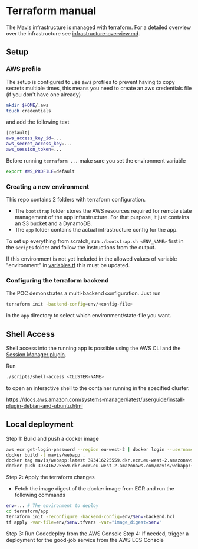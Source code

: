 # Terraform manual

The Mavis infrastructure is managed with terraform. For a detailed overview over the
infrastructure see [infrastructure-overview.md](../terraform/documentation/infrastructure-overview.md).

## Setup

### AWS profile

The setup is configured to use aws profiles to prevent having to copy secrets multiple times, this means you need to
create
an aws credentials file (if you don't have one already)

```bash
mkdir $HOME/.aws
touch credentials
```

and add the following text

```bash
[default]
aws_access_key_id=...
aws_secret_access_key=...
aws_session_token=...
```

Before running `terraform ...` make sure you set the environment variable

```bash
export AWS_PROFILE=default
```

### Creating a new environment

This repo contains 2 folders with terraform configuration.

- The `bootstrap` folder stores the AWS resources required for remote state management of the app infrastructure.
  For that purpose, it just contains an S3 bucket and a DynamoDB.
- The `app` folder contains the actual infrastructure config for the app.

To set up everything from scratch, run `./bootstrap.sh <ENV_NAME>` first in the `scripts` folder and follow the
instructions from the output.

If this environment is not yet included in the allowed values of variable "environment"
in [variables.tf](app%2Fvariables.tf)
this must be updated.

### Configuring the terraform backend

The POC demonstrates a multi-backend configuration. Just run

```bash
terraform init -backend-config=env/<config-file>
```

in the `app` directory to select which environment/state-file you want.

## Shell Access

Shell access into the running app is possible using the AWS CLI and
the [Session Manager plugin](https://docs.aws.amazon.com/systems-manager/latest/userguide/session-manager-working-with-install-plugin.html).

Run

```bash
./scripts/shell-access <CLUSTER-NAME>
```

to open an interactive shell to the container running in the specified cluster.

https://docs.aws.amazon.com/systems-manager/latest/userguide/install-plugin-debian-and-ubuntu.html

## Local deployment

Step 1: Build and push a docker image
```bash
aws ecr get-login-password --region eu-west-2 | docker login --username AWS --password-stdin 393416225559.dkr.ecr.eu-west-2.amazonaws.com
docker build -t mavis/webapp .
docker tag mavis/webapp:latest 393416225559.dkr.ecr.eu-west-2.amazonaws.com/mavis/webapp:<GIT_SHA>
docker push 393416225559.dkr.ecr.eu-west-2.amazonaws.com/mavis/webapp:<GIT_SHA>
```

Step 2: Apply the terraform changes
* Fetch the image digest of the docker image from ECR and run the following commands
```bash
env=... # The environment to deploy  
cd terraform/app
terraform init -reconfigure -backend-config=env/$env-backend.hcl
tf apply -var-file=env/$env.tfvars -var="image_digest=$env"
```
Step 3: Run Codedeploy from the AWS Console
Step 4: If needed, trigger a deployment for the good-job service from the AWS ECS Console
